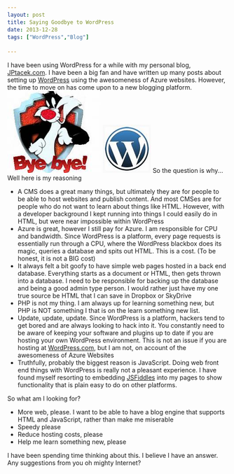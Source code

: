 ```yaml
---
layout: post
title: Saying Goodbye to WordPress
date: 2013-12-28
tags: ["WordPress","Blog"]

---
```


I have been using WordPress for a while with my personal blog, [JPtacek.com](http://www.jptacek.com). I have been a big fan and have written up many posts about setting up [WordPress](http://www.jptacek.com/tag/wordpress/) using the awesomeness of Azure websites. However, the time to move on has come upon to a new blogging platform.
![Sylvester ByeBye](sylvester.jpg) ![WordPress logo](wordpressLogo.jpg)
So the question is why... Well here is my reasoning

* A CMS does a great many things, but ultimately they are for people to be able to host websites and publish content. And most CMSes are for people who do not want to learn about things like HTML. However, with a developer background I kept running into things I could easily do in HTML, but were near impossible within WordPress
* Azure is great, however I still pay for Azure. I am responsible for CPU and bandwidth. Since WordPress is a platform, every page requests is essentially run through a CPU, where the WordPress blackbox does its magic, queries a database and spits out HTML. This is a cost. (To be honest, it is not a BIG cost)
* It always felt a bit goofy to have simple web pages hosted in a back end database. Everything starts as a document or HTML, then gets thrown into a database. I need to be responsible for backing up the database and being a good admin type person. I would rather just have my one true source be HTML that I can save in Dropbox or SkyDrive
* PHP is not my thing. I am always up for learning something new, but PHP is NOT something I that is on the learn something new list.
* Update, update, update. Since WordPress is a platform, hackers tend to get bored and are always looking to hack into it. You constantly need to be aware of keeping your software and plugins up to date if you are hosting your own WordPress environment. This is not an issue if you are hosting at [WordPress.com](http://www.WordPress.com), but I am not, on account of the awesomeness of Azure Websites
* Truthfully, probably the biggest reason is JavaScript. Doing web front end things with WordPress is really not a pleasant experience. I have found myself resorting to embedding [JSFiddles](http://www.jsfiddle.net) into my pages to show functionality that is plain easy to do on other platforms.

So what am I looking for?

* More web, please. I want to be able to have a blog engine that supports HTML and JavaScript, rather than make me miserable
* Speedy please
* Reduce hosting costs, please
* Help me learn something new, please

I have been spending time thinking about this. I believe I have an answer. Any suggestions from you oh mighty Internet?

